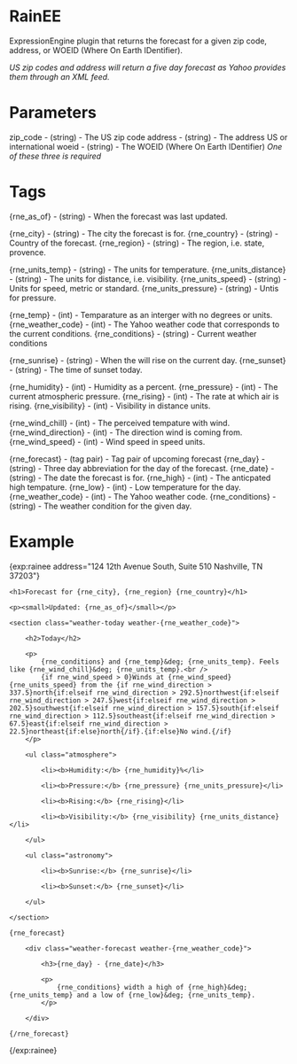 RainEE
===============
ExpressionEngine plugin that returns the forecast for a given zip code, address, or WOEID (Where On Earth IDentifier).

*US zip codes and address will return a five day forecast as Yahoo provides them through an XML feed.*

Parameters
===============
zip_code				 - (string)		 - The US zip code
address					 - (string)		 - The address US or international
woeid					 - (string)		 - The WOEID (Where On Earth IDentifier)
*One of these three is required*

Tags
===============
{rne_as_of}				 - (string)		 - When the forecast was last updated.

{rne_city}				 - (string)		 - The city the forecast is for.
{rne_country}			 - (string)		 - Country of the forecast.
{rne_region}			 - (string)		 - The region, i.e. state, provence.

{rne_units_temp}		 - (string)		 - The units for temperature.
{rne_units_distance}	 - (string)		 - The units for distance, i.e. visibility.
{rne_units_speed}		 - (string)		 - Units for speed, metric or standard.
{rne_units_pressure}	 - (string)		 - Untis for pressure.

{rne_temp}				 - (int)		 - Temparature as an interger with no degrees or units.
{rne_weather_code}		 - (int)		 - The Yahoo weather code that corresponds to the current conditions.
{rne_conditions}		 - (string)		 - Current weather conditions

{rne_sunrise}			 - (string)		 - When the will rise on the current day.
{rne_sunset}			 - (string)		 - The time of sunset today.

{rne_humidity}			 - (int)		 - Humidity as a percent.
{rne_pressure}			 - (int)		 - The current atmospheric pressure.
{rne_rising}			 - (int)		 - The rate at which air is rising.
{rne_visibility}		 - (int)		 - Visibility in distance units.

{rne_wind_chill}		 - (int)		 - The perceived tempature with wind.
{rne_wind_direction}	 - (int)		 - The direction wind is coming from.
{rne_wind_speed}		 - (int)		 - Wind speed in speed units.

{rne_forecast}			 - (tag pair)	 - Tag pair of upcoming forecast
	{rne_day}			 - (string)		 - Three day abbreviation for the day of the forecast.
	{rne_date}			 - (string)		 - The date the forecast is for.
	{rne_high}			 - (int)		 - The anticpated high tempature.
	{rne_low}			 - (int)		 - Low temperature for the day.
	{rne_weather_code}	 - (int)		 - The Yahoo weather code.
	{rne_conditions}	 - (string)		 - The weather condition for the given day.

Example
===============
{exp:rainee address="124 12th Avenue South, Suite 510 Nashville, TN 37203"}
	
	<h1>Forecast for {rne_city}, {rne_region} {rne_country}</h1>

	<p><small>Updated: {rne_as_of}</small></p>

	<section class="weather-today weather-{rne_weather_code}">

		<h2>Today</h2>

		<p>
			{rne_conditions} and {rne_temp}&deg; {rne_units_temp}. Feels like {rne_wind_chill}&deg; {rne_units_temp}.<br />
			{if rne_wind_speed > 0}Winds at {rne_wind_speed}{rne_units_speed} from the {if rne_wind_direction > 337.5}north{if:elseif rne_wind_direction > 292.5}northwest{if:elseif rne_wind_direction > 247.5}west{if:elseif rne_wind_direction > 202.5}southwest{if:elseif rne_wind_direction > 157.5}south{if:elseif rne_wind_direction > 112.5}southeast{if:elseif rne_wind_direction > 67.5}east{if:elseif rne_wind_direction > 22.5}northeast{if:else}north{/if}.{if:else}No wind.{/if}
		</p>

		<ul class="atmosphere">

			<li><b>Humidity:</b> {rne_humidity}%</li>

			<li><b>Pressure:</b> {rne_pressure} {rne_units_pressure}</li>

			<li><b>Rising:</b> {rne_rising}</li>

			<li><b>Visibility:</b> {rne_visibility} {rne_units_distance}</li>

		</ul>

		<ul class="astronomy">

			<li><b>Sunrise:</b> {rne_sunrise}</li>

			<li><b>Sunset:</b> {rne_sunset}</li>

		</ul>

	</section>

	{rne_forecast}

		<div class="weather-forecast weather-{rne_weather_code}">

			<h3>{rne_day} - {rne_date}</h3>

			<p>
				{rne_conditions} width a high of {rne_high}&deg; {rne_units_temp} and a low of {rne_low}&deg; {rne_units_temp}.
			</p>

		</div>

	{/rne_forecast}

{/exp:rainee}
